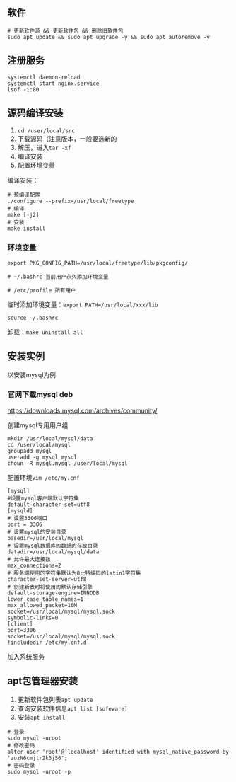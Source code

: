 ## 软件

```shell
# 更新软件源 && 更新软件包 && 删除旧软件包
sudo apt update && sudo apt upgrade -y && sudo apt autoremove -y
```







## 注册服务

```shell
systemctl daemon-reload
systemctl start nginx.service
lsof -i:80
```

## 源码编译安装

1. `cd /user/local/src`
2. 下载源码（注意版本，一般要选新的
3. 解压，进入`tar -xf `
4. 编译安装
5. 配置环境变量

编译安装：

```shell
# 预编译配置
./configure --prefix=/usr/local/freetype
# 编译
make [-j2]
# 安装
make install
```

### 环境变量

`export PKG_CONFIG_PATH=/usr/local/freetype/lib/pkgconfig/`

```shell
# ~/.bashrc 当前用户永久添加环境变量

```

```shell
# /etc/profile 所有用户
```

临时添加环境变量：`export PATH=/usr/local/xxx/lib`



`source ~/.bashrc`



卸载：`make uninstall all`



## 安装实例

以安装mysql为例

### 官网下载mysql deb

https://downloads.mysql.com/archives/community/

创建mysql专用用户组

```shell
mkdir /usr/local/mysql/data
cd /user/local/mysql
groupadd mysql
useradd -g mysql mysql
chown -R mysql.mysql /user/local/mysql
```

配置环境`vim /etc/my.cnf`

```shell
[mysql]
#设置mysql客户端默认字符集
default-character-set=utf8
[mysqld]
# 设置3306端口
port = 3306
# 设置mysql的安装目录
basedir=/usr/local/mysql
# 设置mysql数据库的数据的存放目录
datadir=/usr/local/mysql/data
# 允许最大连接数
max_connections=2
# 服务端使用的字符集默认为8比特编码的latin1字符集
character-set-server=utf8
# 创建新表时将使用的默认存储引擎
default-storage-engine=INNODB
lower_case_table_names=1
max_allowed_packet=16M
socket=/usr/local/mysql/mysql.sock
symbolic-links=0
[client]
port=3306
socket=/usr/local/mysql/mysql.sock
!includedir /etc/my.cnf.d
```

加入系统服务



## apt包管理器安装

1. 更新软件包列表`apt update`
2. 查询安装软件信息`apt list [sofeware]`
3. 安装`apt install`

```shell
# 登录
sudo mysql -uroot
# 修改密码
alter user 'root'@'localhost' identified with mysql_native_password by 'zuzN6cmjtr2k3jS6';
# 密码登录
sudo mysql -uroot -p
```

